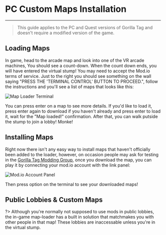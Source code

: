 # PC Custom Maps Installation
---
>
> This guide applies to the PC and Quest versions of Gorilla Tag and doesn't require a modified version of the game.  

## Loading Maps
In game, head to the arcade map and look into one of the VR arcade machines, You should see a count-down. When the count down ends, you will have entered the virtual stump! You may need to accept the Mod.io terms of service. Just to the right you should see something on the wall saying "PRESS THE 'TERMINAL CONTROL' BUTTON TO PROCEED.", follow the instructions and you'll see a list of maps that looks like this:

![Map Loader Terminal](GorillaTag-Modding-Guide/docs/files/maploaderterminal.png)

You can press enter on a map to see more details. If you'd like to load it, press enter again to download if you haven't already and press enter to load it, wait for the "Map loaded!" confirmation. After that, you can walk putside the stump to join a lobby! Monke!

## Installing Maps

Right now there isn't any easy way to install maps that haven't officially been added to the loader, however, on occasion people may ask for testing in the [Gorilla Tag Modding Group](https://discord.gg/b2MhDBAzTv), once you download the map, you can play it by connecting your mod.io account with the link panel:

![Mod.io Account Panel](GorillaTag-Modding-Guide/docs/files/modioaccountpanel.png)

Then press option on the terminal to see your downloaded maps!

## Public Lobbies & Custom Maps

?> Although you're normally not supposed to use mods in public lobbies, the in-game map-loader has a built in solution that matchmakes you with other people in that map! These lobbies are inaccessable unless you're in the virtual stump.